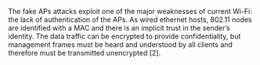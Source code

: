 The fake APs attacks exploit one of the major weaknesses of current Wi-Fi: the lack of authentication of the APs. As wired ethernet hosts, 802.11 nodes are identified with a MAC and there is an implicit trust in the sender’s identity. The data traffic can be encrypted to provide confidentiality, but management frames must be heard and understood by all clients and therefore must be transmitted unencrypted [2].
